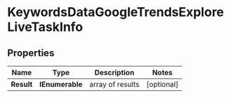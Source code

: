 # KeywordsDataGoogleTrendsExploreLiveTaskInfo


## Properties

| Name | Type | Description | Notes |
|------------ | ------------- | ------------- | -------------|
**Result** | **IEnumerable<KeywordsDataGoogleTrendsExploreLiveResultInfo>** | array of results |[optional]|